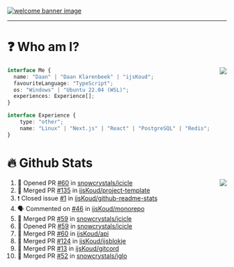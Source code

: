 <h1 align="center" style="display:none;"></h1>

<a href="https://ijskoud.dev/"><img src="https://cdn.ijskoud.dev/files/IIcds5oPKl.png" alt="welcome banner image" /></a>

---

# ❓ Who am I?

<img align="right" src="http://gh-stats.ijskoud.dev/api/top-langs?username=ijsKoud&cache_seconds=1800&layout=compact&hide_border=true&hide_rank=true&show_icons=true&theme=dark&title_color=ffffff&hide_border=true&locale=en" />

```typescript
interface Me {
  name: "Daan" | "Daan Klarenbeek" | "ijsKoud";
  favouriteLanguage: "TypeScript";
  os: "Windows" | "Ubuntu 22.04 (WSL)";
  experiences: Experience[];
}

interface Experience {
    type: "other";
    name: "Linux" | "Next.js" | "React" | "PostgreSQL" | "Redis";
}
```

# 🔥 Github Stats

<img align="right" src="http://gh-stats.ijskoud.dev/api? username=ijsKoud&cache_seconds=1800&hide_border=true&hide_rank=true&show_icons=true&theme=dark&title_color=ffffff&hide_border=true&locale=en">

<!--START_SECTION:activity-->
1. 💪 Opened PR [#60](https://github.com/snowcrystals/icicle/pull/60) in [snowcrystals/icicle](https://github.com/snowcrystals/icicle)
2. 🎉 Merged PR [#135](https://github.com/ijsKoud/project-template/pull/135) in [ijsKoud/project-template](https://github.com/ijsKoud/project-template)
3. ❗️ Closed issue [#1](https://github.com/ijsKoud/github-readme-stats/issues/1) in [ijsKoud/github-readme-stats](https://github.com/ijsKoud/github-readme-stats)
4. 🗣 Commented on [#46](https://github.com/ijsKoud/monorepo/issues/46) in [ijsKoud/monorepo](https://github.com/ijsKoud/monorepo)
5. 🎉 Merged PR [#59](https://github.com/snowcrystals/icicle/pull/59) in [snowcrystals/icicle](https://github.com/snowcrystals/icicle)
6. 💪 Opened PR [#59](https://github.com/snowcrystals/icicle/pull/59) in [snowcrystals/icicle](https://github.com/snowcrystals/icicle)
7. 🎉 Merged PR [#60](https://github.com/ijsKoud/api/pull/60) in [ijsKoud/api](https://github.com/ijsKoud/api)
8. 🎉 Merged PR [#124](https://github.com/ijsKoud/ijsblokje/pull/124) in [ijsKoud/ijsblokje](https://github.com/ijsKoud/ijsblokje)
9. 🎉 Merged PR [#13](https://github.com/ijsKoud/gitcord/pull/13) in [ijsKoud/gitcord](https://github.com/ijsKoud/gitcord)
10. 🎉 Merged PR [#52](https://github.com/snowcrystals/iglo/pull/52) in [snowcrystals/iglo](https://github.com/snowcrystals/iglo)
<!--END_SECTION:activity-->

<h1 align="center" style="display:none;"></h1>
